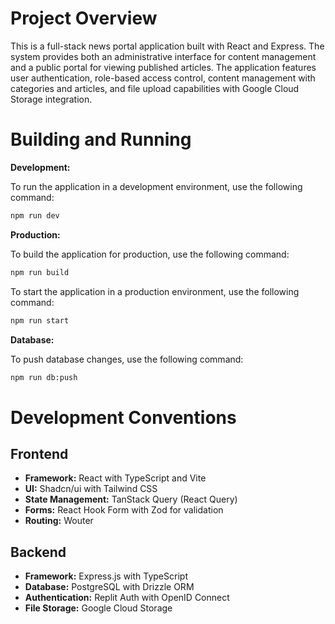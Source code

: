 # Project Overview

This is a full-stack news portal application built with React and Express. The system provides both an administrative interface for content management and a public portal for viewing published articles. The application features user authentication, role-based access control, content management with categories and articles, and file upload capabilities with Google Cloud Storage integration.

# Building and Running

**Development:**

To run the application in a development environment, use the following command:

```bash
npm run dev
```

**Production:**

To build the application for production, use the following command:

```bash
npm run build
```

To start the application in a production environment, use the following command:

```bash
npm run start
```

**Database:**

To push database changes, use the following command:

```bash
npm run db:push
```

# Development Conventions

## Frontend

*   **Framework:** React with TypeScript and Vite
*   **UI:** Shadcn/ui with Tailwind CSS
*   **State Management:** TanStack Query (React Query)
*   **Forms:** React Hook Form with Zod for validation
*   **Routing:** Wouter

## Backend

*   **Framework:** Express.js with TypeScript
*   **Database:** PostgreSQL with Drizzle ORM
*   **Authentication:** Replit Auth with OpenID Connect
*   **File Storage:** Google Cloud Storage
